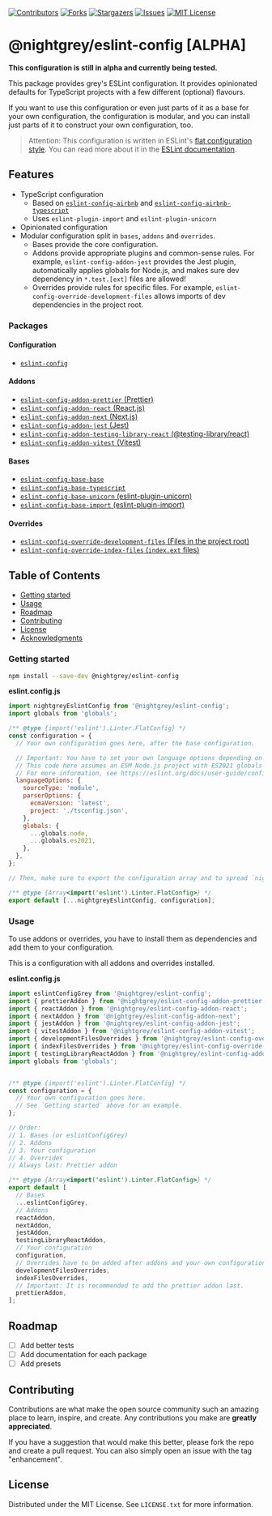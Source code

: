 <!--
*** I'm using markdown "reference style" links for readability.
*** Reference links are enclosed in brackets [ ] instead of parentheses ( ).
*** See the bottom of this document for the declaration of the reference variables
*** for contributors-url, forks-url, etc. This is an optional, concise syntax you may use.
*** https://www.markdownguide.org/basic-syntax/#reference-style-links
-->

[![Contributors][contributors-shield]][contributors-url] [![Forks][forks-shield]][forks-url]
[![Stargazers][stars-shield]][stars-url] [![Issues][issues-shield]][issues-url]
[![MIT License][license-shield]][license-url]

# @nightgrey/eslint-config [ALPHA]

**This configuration is still in alpha and currently being tested.**

This package provides grey's ESLint configuration. It provides opinionated defaults for TypeScript projects with a few different (optional) flavours.

If you want to use this configuration or even just parts of it as a base for your own configuration, the configuration is modular, and you can install just parts of it to construct your own configuration, too.

> Attention: This configuration is written in ESLint's [flat configuration style](https://eslint.org/docs/latest/use/configure/configuration-files-new). You can read more about it in the [ESLint documentation](https://eslint.org/docs/latest/use/configure/configuration-files-new).

## Features

- TypeScript configuration
  - Based on [`eslint-config-airbnb`](https://www.npmjs.com/package/eslint-config-airbnb) and [`eslint-config-airbnb-typescript`](https://www.npmjs.com/package/eslint-config-airbnb-typescript)
  - Uses `eslint-plugin-import` and `eslint-plugin-unicorn`
- Opinionated configuration
- Modular configuration split in `bases`, `addons` and `overrides`.
  - Bases provide the core configuration.
  - Addons provide appropriate plugins and common-sense rules.
    For example, `eslint-config-addon-jest` provides the Jest plugin, automatically applies globals for Node.js, and makes sure dev dependency in `*.test.[ext]` files are allowed!
  - Overrides provide rules for specific files.
    For example, `eslint-config-override-development-files` allows imports of dev dependencies in the project root.

### Packages

#### Configuration

- [`eslint-config`](/packages/config)

#### Addons

- [`eslint-config-addon-prettier` (Prettier)](/packages/addons/prettier)
- [`eslint-config-addon-react` (React.js)](/packages/addons/react)
- [`eslint-config-addon-next` (Next.js)](/packages/addons/next)
- [`eslint-config-addon-jest` (Jest)](/packages/addons/jest)
- [`eslint-config-addon-testing-library-react` (@testing-library/react)](/packages/addons/testing-library-react)
- [`eslint-config-addon-vitest` (Vitest)](/packages/addons/vitest)

#### Bases

- [`eslint-config-base-base`](/packages/bases/base)
- [`eslint-config-base-typescript`](/packages/bases/typescript)
- [`eslint-config-base-unicorn` (eslint-plugin-unicorn)](/packages/bases/unicorn)
- [`eslint-config-base-import` (eslint-plugin-import)](/packages/bases/import)

#### Overrides

- [`eslint-config-override-development-files` (Files in the project root)](/packages/overrides/development-files)
- [`eslint-config-override-index-files` (`index.ext` files)](/packages/overrides/index-files)

## Table of Contents

- [Getting started](#getting-started)
- [Usage](#usage)
- [Roadmap](#roadmap)
- [Contributing](#contributing)
- [License](#license)
- [Acknowledgments](#acknowledgments)

### Getting started

```sh
npm install --save-dev @nightgrey/eslint-config
```

**eslint.config.js**

```js
import nightgreyEslintConfig from '@nightgrey/eslint-config';
import globals from 'globals';

/** @type {import('eslint').Linter.FlatConfig} */
const configuration = {
  // Your own configuration goes here, after the base configuration.

  // Important: You have to set your own language options depending on your project.
  // This code here assumes an ESM Node.js project with ES2021 globals and TypeScript.
  // For more information, see https://eslint.org/docs/user-guide/configuring/language-options
  languageOptions: {
    sourceType: 'module',
    parserOptions: {
      ecmaVersion: 'latest',
      project: './tsconfig.json',
    },
    globals: {
      ...globals.node,
      ...globals.es2021,
    },
  },
};

// Then, make sure to export the configuration array and to spread `nightgreyEslintConfig` first!

/** @type {Array<import('eslint').Linter.FlatConfig>} */
export default [...nightgreyEslintConfig, configuration];
```

### Usage

To use addons or overrides, you have to install them as dependencies and add them to your configuration.

This is a configuration with all addons and overrides installed.

**eslint.config.js**

```js
import eslintConfigGrey from '@nightgrey/eslint-config';
import { prettierAddon } from '@nightgrey/eslint-config-addon-prettier';
import { reactAddon } from '@nightgrey/eslint-config-addon-react';
import { nextAddon } from '@nightgrey/eslint-config-addon-next';
import { jestAddon } from '@nightgrey/eslint-config-addon-jest';
import { vitestAddon } from '@nightgrey/eslint-config-addon-vitest';
import { developmentFilesOverrides } from '@nightgrey/eslint-config-override-development-files';
import { indexFilesOverrides } from '@nightgrey/eslint-config-override-index-files';
import { testingLibraryReactAddon } from '@nightgrey/eslint-config-addon-testing-library-react';
import globals from 'globals';


/** @type {import('eslint').Linter.FlatConfig} */
const configuration = {
  // Your own configuration goes here.
  // See `Getting started` above for an example.
};

// Order:
// 1. Bases (or eslintConfigGrey)
// 2. Addons
// 3. Your configuration
// 4. Overrides
// Always last: Prettier addon

/** @type {Array<import('eslint').Linter.FlatConfig>} */
export default [
  // Bases
  ...eslintConfigGrey,
  // Addons
  reactAddon,
  nextAddon,
  jestAddon,
  testingLibraryReactAddon,
  // Your configuration
  configuration,
  // Overrides have to be added after addons and your own configuration.
  developmentFilesOverrides,
  indexFilesOverrides,
  // Important: It is recommended to add the prettier addon last.
  prettierAddon,
];
```

## Roadmap

* [ ] Add better tests
* [ ] Add documentation for each package
* [ ] Add presets

## Contributing

Contributions are what make the open source community such an amazing place to learn, inspire, and create. Any
contributions you make are **greatly appreciated**.

If you have a suggestion that would make this better, please fork the repo and create a pull request. You can also
simply open an issue with the tag "enhancement".

## License

Distributed under the MIT License. See `LICENSE.txt` for more information.

<!-- MARKDOWN LINKS & IMAGES -->
<!-- https://www.markdownguide.org/basic-syntax/#reference-style-links -->

[contributors-shield]: https://img.shields.io/github/contributors/nightgrey/eslint-config-grey.svg?style=for-the-badge
[contributors-url]: https://github.com/nightgrey/eslint-config-grey/graphs/contributors
[forks-shield]: https://img.shields.io/github/forks/nightgrey/eslint-config-grey.svg?style=for-the-badge
[forks-url]: https://github.com/nightgrey/eslint-config-grey/network/members
[stars-shield]: https://img.shields.io/github/stars/nightgrey/eslint-config-grey.svg?style=for-the-badge
[stars-url]: https://github.com/nightgrey/eslint-config-grey/stargazers
[issues-shield]: https://img.shields.io/github/issues/nightgrey/eslint-config-grey.svg?style=for-the-badge
[issues-url]: https://github.com/nightgrey/eslint-config-grey/issues
[license-shield]: https://img.shields.io/github/license/nightgrey/eslint-config-grey.svg?style=for-the-badge
[license-url]: https://github.com/nightgrey/eslint-config-grey/blob/master/LICENSE.txt
[product-screenshot]: images/screenshot.png
